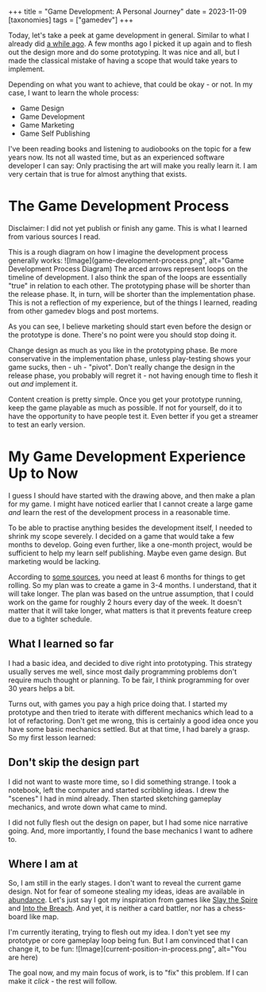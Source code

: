 +++
title = "Game Development: A Personal Journey"
date = 2023-11-09
[taxonomies]
tags = ["gamedev"]
+++

Today, let's take a peek at game development in general. Similar to what I already did [a while ago](@rotpr-clone/index.md). A few months ago I picked it up again and to flesh out the design more and do some prototyping. It was nice and all, but I made the classical mistake of having a scope that would take years to implement. 

Depending on what you want to achieve, that could be okay - or not. In my case, I want to learn the whole process:
* Game Design
* Game Development
* Game Marketing
* Game Self Publishing

I've been reading books and listening to audiobooks on the topic for a few years now. Its not all wasted time, but as an experienced software developer I can say: Only practising the art will make you really learn it. I am very certain that is true for almost anything that exists.

# The Game Development Process
Disclaimer: I did not yet publish or finish any game. This is what I learned from various sources I read.

This is a rough diagram on how I imagine the development process generally works:
![Image](game-development-process.png", alt="Game Development Process Diagram)
The arced arrows represent loops on the timeline of development. I also think the span of the loops are essentially "true" in relation to each other. The prototyping phase will be shorter than the release phase. It, in turn, will be shorter than the implementation phase. This is not a reflection of my experience, but of the things I learned, reading from other gamedev blogs and post mortems.

As you can see, I believe marketing should start even before the design or the prototype is done. There's no point were you should stop doing it.

Change design as much as you like in the prototyping phase. Be more conservative in the implementation phase, unless play-testing shows your game sucks, then - uh - "pivot". Don't really change the design in the release phase, you probably will regret it - not having enough time to flesh it out *and* implement it.

Content creation is pretty simple. Once you get your prototype running, keep the game playable as much as possible. If not for yourself, do it to have the opportunity to have people test it. Even better if you get a streamer to test an early version. 

# My Game Development Experience Up to Now
I guess I should have started with the drawing above, and then make a plan for my game. I might have noticed earlier that I cannot create a large game *and* learn the rest of the development process in a reasonable time.

To be able to practise anything besides the development itself, I needed to shrink my scope severely. I decided on a game that would take a few months to develop. Going even further, like a one-month project, would be sufficient to help my learn self publishing. Maybe even game design. But marketing would be lacking.

According to [some sources](https://howtomarketagame.com/2021/04/19/yes-you-need-to-create-a-steam-page-right-now/), you need at least 6 months for things to get rolling. So my plan was to create a game in 3-4 months. I understand, that it will take longer. The plan was based on the untrue assumption, that I could work on the game for roughly 2 hours every day of the week. It doesn't matter that it will take longer, what matters is that it prevents feature creep due to a tighter schedule.

## What I learned so far
I had a basic idea, and decided to dive right into prototyping. This strategy usually serves me well, since most daily programming problems don't require much thought or planning. To be fair, I think programming for over 30 years helps a bit.

Turns out, with games you pay a high price doing that. I started my prototype and then tried to iterate with different mechanics which lead to a lot of refactoring. Don't get me wrong, this is certainly a good idea once you have some basic mechanics settled. But at that time, I had barely a grasp. So my first lesson learned:

## Don't skip the design part
I did not want to waste more time, so I did something strange. I took a notebook, left the computer and started scribbling ideas. I drew the "scenes" I had in mind already. Then started sketching gameplay mechanics, and wrote down what came to mind.

I did not fully flesh out the design on paper, but I had some nice narrative going. And, more importantly, I found the base mechanics I want to adhere to.

## Where I am at
So, I am still in the early stages. I don't want to reveal the current game design. Not for fear of someone stealing my ideas, ideas are available in [abundance](https://www.escapistmagazine.com/Why-Your-Game-Idea-Sucks/). Let's just say I got my inspiration from games like [Slay the Spire](https://store.steampowered.com/app/646570/Slay_the_Spire/) and [Into the Breach](https://store.steampowered.com/app/590380/Into_the_Breach/). And yet, it is neither a card battler, nor has a chess-board like map.

I'm currently iterating, trying to flesh out my idea. I don't yet see my prototype or core gameplay loop being fun. But I am convinced that I can change it, to be fun:
![Image](current-position-in-process.png", alt="You are here)

The goal now, and my main focus of work, is to "fix" this problem. If I can make it *click* - the rest will follow.
